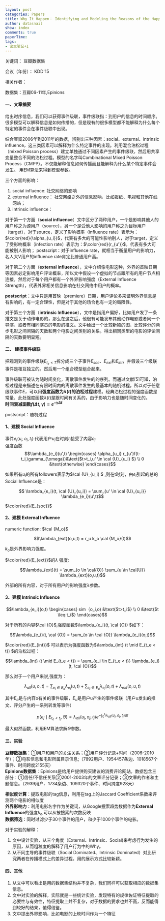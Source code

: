 ```yaml
---
layout: post
categories: Papers
title: Why It Happen： Identifying and Modeling the Reasons of the Happening of Social Events
author: datasnail
show: index
comments: true
paperTime:
tags:
- 论文笔记+1
---
```


关键词： 豆瓣数据集

会议（年份）： KDD'15

相关作者：

数据集：豆瓣06-11年,Epinions

#### **一、文章摘要**

给出时序信息，我们可以获得事件级联，事件级联指：到用户的信息的时间顺序。很多模型可以解释信息是如何传播的，但是现有的很多模型都不能解释为什么每个特定的事件会在事件级联中出现。

结合豆瓣2006年到2011年的数据，辨别出三种因素：social、external、intrinsic influence，这三类因素可以解释为什么特定事件的出现。利用混合泊松过程（mixed Poisson process）建立单独通过不同因素产生的事件级联，然后用共享变量整合不同的泊松过程。模型的名字叫Combinational Mixed Poisson Process（CMPP）。不仅能解释信息如何传播而且能解释为什么某个特定事件会发生。
用EM算法来得到模型参数。

三个方面的影响：
1. social influence: 社交网络的影响
2. external influence： 社交网络之外的信息影响，比如报纸、电视和其他在线网站；
3. intrinsic influence：

对于第一个方面（**social influence**）文中区分了两种用户，一个是影响其他人的用户称之为源用户（source），另一个是受他人影响的用户称之为目标用户（target），对于source，定义了影响概率（influence rate）表示为：$\color{red}{\alpha_{u_i}}$，代表有多大的可能性影响别人，对于target，定义了受影响概率（infection rate）表示为：$\color{red}{r_{u'}}$，代表有多大可能被别人影响；
postscript：对于influence rate，就相当于衡量用户的影响力，名人大V用户的influence rate肯定比普通用户高。

对于第二个方面（**external influence**），文中介绍像电影这种，外界的首映日期等因素必定影响用户评论概率，所以文中假设一个虚拟的节点跟所有的用户节点相连接，然后对于每个用户都有一个外界影响强度（External Influence Strength），代表外界相关信息影响在社交网络中用户的概率。

**postscript**：文中只是用首映（premiere）日期，用户评论多来证明外界信息是有影响的，有一定合理性，但是对于其他的场合也有一定的局限性。

对于第三个方面（**intrinsic Influence**），文中是指用户偏好，比如用户发了一条推文是关于动作电影的，那么在这之后，他很有可能发布其他动作电影或者同一个导演，或者有相同演员的电影的推文。文中给出一个比较新颖的图，比较评分的两步电影之间间隔的天数和两个电影之间类别的关系。得出相同类型的电影的评论间隔的天数要明显短。

#### **二、 建模事件级联**

把观测到的事件级联$E_{t_e<T}$拆分成三个子事件$E_{soc}$、$E_{ext}$和$E_{int}$，并假设三个级联事件是相互独立的。然后用一个组合模型组合起来。

事件级联可被认为随时间变化，离散事件发生的的序列。而通过文献[5]可知，泊松过程是来描述在有限时间内的离散事件发生的最基本的随机过程。所以对于任意级联事件$E$，可以用**强度函数为$\lambda(t)$的泊松过程**建模。经典泊松过程的强度函数是常量，此处强度函数$\lambda(t)$是跟时间有关系的，由于影响力也是随时间变化的。<br>
**时间衰减函数$f(\Delta t,\gamma) = e^{-\gamma \Delta t}$**

postscript：随机过程

#### 1、建模 Social Influence
事件$e_i \langle u_i,o_i,t_i \rangle$ 代表用户$u_i$在时刻$t_i$接受了内容$o_i$<br>
强度函数
$$\lambda_{e_i}(u',t)  \begin{cases}
\alpha_{u_i} r_{u'}f(t-t_i,\gamma_{\omega})&\text{$t>t_i,u' \in \cal {U}_{u_i} $} \\
0 &\text{otherwise}
\end{cases}$$

如果所有$u_i$的所有followers表示为$\cal {U}_{u_i} $ ,则在t时刻，由$e_i$引起的总的Social Influence是：

$$ \lambda_{e_i}(t, \cal {U}_{u_i}) = \sum_{u' \in \cal {U}_{u_i}} \lambda_{e_i}(u',t)$$

$\color{red}{E_{soc}}$
#### 2、建模 External Influence
numeric function: $\cal {M_o}$

$$\lambda_{ext}(o,u,t) = r_u k_o \cal {M_o}(t)$$

$k_o$是外界影响力强度。

$\color{red}{E_{ext}}$的$\lambda$ 强度:

$$\lambda_{ext}(t) = \sum_{o \in \cal{O}} \sum_{u \in \cal{U}} \lambda_{ext}(o,u,t)$$

外部的所有内容，对于所有用户的影响强度$\lambda$参数。

#### 3、建模 Intrinsic Influence
$$\lambda_{e_i}(o,t)  \begin{cases}
sim（o_i,o) &\text{$t>t_i$} \\
0 &\text{$t \leq t_i$}
\end{cases}$$

对于所有的内容$\cal {O}$,强度函数$\lambda_{e_i}(t, \cal {O}) $如下：

$$\lambda_{e_i}(t, \cal {O}) = \sum_{o \in \cal {O}} \lambda_{e_i}(o,t)$$

$\color{red}{E_{int}}$ 可以表示为强度函数为$\lambda_{int} (t \mid E_{t_e < t}) $的泊松过程：

$$\lambda_{int} (t \mid E_{t_e < t})  = \sum_{e_i \in E_{t_e < t}} \lambda_{e_i}(t, \cal {O})$$

那么对于一个用户来说,强度为：

$$\lambda_{all}(u,o,t) = \sum_{e_i \in E_o} \lambda_{e_i}(u,t) + \sum_{e_i \in E_u} \lambda_{e_i}(o,t) + \lambda_{ext}(o,u,t)$$

其中$E_o$是与内容o有关的事件级联，$E_u$是用户u产生的事件级联（用户u发出的推文、评分产生的一系列转发等事件）

$$p(e_j \mid E_{t_e<t_j},\Theta) = \lambda_{all}(u_j,o_j,t_j)e^{- \int _0 ^{t_j} \lambda _{all} (u_j,o_j,t_j) dt}$$

最大似然函数，利用EM算法求解$\Theta$参数。


#### **三、实验**

**豆瓣数据集**：①用户和用户的关注关系；②用户评分记录+时间（2006-2010年）；③电影信息和电影所属目录信息;（7892用户、1954457条边、1018567个事件、时间跨度2155天）<br>
**Epinions数据集**：Epinions是给用户提供购买建议的消费评论网站，数据包含三部分：①信任/不信任关系②2001-2003年的文章评分记录；③文章的作者和主题信息。（2939用户、1734条边、109320个事件、时间跨度928天）

**相似度计算**：提取电影的tag信息，利用在tag上的Jaccard Coefficient系数来评测两个电影的相似度<br>
**外界影响力**：利用电影名字作为关键词，从Google搜索趋势数据作为**External Influence**的强度$k_o$,可以从被搜索的次数反映<br>
**数据筛选**：同时过滤少于30个事件的用户，和少于1000个事件的电影。<br>

对于实验的解释：

1. 文中设计实验，从三个角度（External、Intrinsic、Social)来考虑行为发生的原因，从而粗粒度的解释了用户行为中的Why。
2. 从不同主导的事件级联（Social Dominated、Intrinsic Dominated）对比研究两者在传播模式上的差异过程。用的展示方式比较新颖。


#### **四、其他**

1. 从文中可以看出是用的数据集结构并不复杂，我们同样可以获取相应的数据集信息。
2. 文中对实验的解释，实际就是一些统计实验，发现特有的规律佐证特征提取的必要性与有效性，特征提取上并不复杂，对于数据的要求也并不高，反而能得到较好的结果，值得借鉴。
3. 文中提出外界影响，比如电影的上映时间作为一个特征
